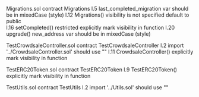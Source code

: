 Migrations.sol
contract Migrations
  l.5 last_completed_migration   var should be in mixedCase (style)
  l.12 Migrations() visibility is not specified default to public  
  l.16 setCompleted() restricted explicitly mark visibility in function
  l.20 upgrade() new_address var should be in mixedCase (style)

TestCrowdsaleController.sol
contract TestCrowdsaleController
  l.2 import '../CrowdsaleController.sol' should use ""
  l.11 CrowdsaleController() explicitly mark visibility in function

TestERC20Token.sol
contract TestERC20Token
l.9 TestERC20Token() explicitly mark visibility in function

TestUtils.sol
contract TestUtils
  l.2 import '../Utils.sol' should use ""
